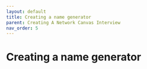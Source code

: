 ```yaml
---
layout: default
title: Creating a name generator
parent: Creating A Network Canvas Interview
nav_order: 5
---
```


# Creating a name generator